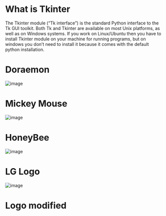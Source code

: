 # What is Tkinter

The Tkinter module (“Tk interface”) is the standard Python interface to the Tk GUI toolkit. Both Tk and Tkinter are available on most Unix platforms, as well as on Windows systems. If you work on Linux/Ubuntu then you have to install Tkinter module on your machine for running programs, but on windows you don’t need to install it because it comes with the default python installation.
# Doraemon
![image](https://user-images.githubusercontent.com/64529469/106380829-d6a3a000-63da-11eb-9803-6b603000b624.png)
# Mickey Mouse
![image](https://user-images.githubusercontent.com/64529469/106381785-38ff9f00-63e1-11eb-9990-8a76bf956357.png)
# HoneyBee
![image](https://user-images.githubusercontent.com/64529469/106381930-128e3380-63e2-11eb-96b5-56078dc14360.png)
# LG Logo
![image](https://user-images.githubusercontent.com/64529469/106502235-1f964a00-64ea-11eb-9fe3-8107808ae596.png)
# Logo modified


